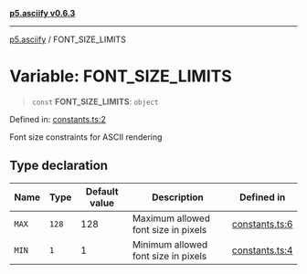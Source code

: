 [**p5.asciify v0.6.3**](../README.md)

***

[p5.asciify](../globals.md) / FONT\_SIZE\_LIMITS

# Variable: FONT\_SIZE\_LIMITS

> `const` **FONT\_SIZE\_LIMITS**: `object`

Defined in: [constants.ts:2](https://github.com/humanbydefinition/p5-asciify/blob/514129d7cbe0dc5aad57c2fc13d745c7c4510db2/src/lib/constants.ts#L2)

Font size constraints for ASCII rendering

## Type declaration

| Name | Type | Default value | Description | Defined in |
| ------ | ------ | ------ | ------ | ------ |
| <a id="max"></a> `MAX` | `128` | 128 | Maximum allowed font size in pixels | [constants.ts:6](https://github.com/humanbydefinition/p5-asciify/blob/514129d7cbe0dc5aad57c2fc13d745c7c4510db2/src/lib/constants.ts#L6) |
| <a id="min"></a> `MIN` | `1` | 1 | Minimum allowed font size in pixels | [constants.ts:4](https://github.com/humanbydefinition/p5-asciify/blob/514129d7cbe0dc5aad57c2fc13d745c7c4510db2/src/lib/constants.ts#L4) |
